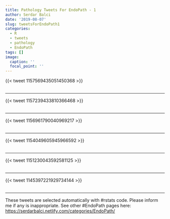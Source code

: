 ```yaml
---
title: Pathology Tweets For EndoPath - 1
author: Serdar Balci
date: '2019-08-07'
slug: tweetsForEndoPath1
categories:
  - R
  - tweets
  - pathology
  - EndoPath
tags: []
image:
  caption: ''
  focal_point: ''
---
```



{{< tweet 1157569435051450368 >}}
<br>
<br>
<hr>
{{< tweet 1157239433810366468 >}}
<br>
<br>
<hr>
{{< tweet 1156961790040969217 >}}
<br>
<br>
<hr>
{{< tweet 1154049605945966592 >}}
<br>
<br>
<hr>
{{< tweet 1151230043592581125 >}}
<br>
<br>
<hr>
{{< tweet 1145397221929734144 >}}
<br>
<br>
<hr>


These tweets are selected automatically with #rstats code. Please inform me if any is inappropriate.
See other #EndoPath pages here: https://serdarbalci.netlify.com/categories/EndoPath/
